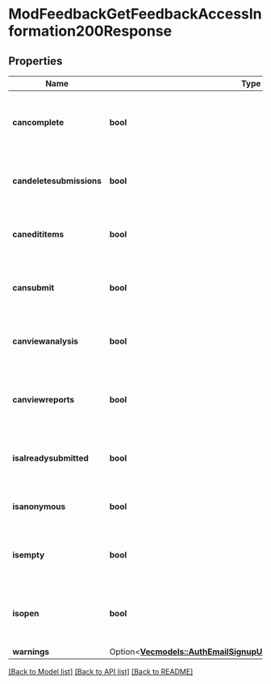 # ModFeedbackGetFeedbackAccessInformation200Response

## Properties

Name | Type | Description | Notes
------------ | ------------- | ------------- | -------------
**cancomplete** | **bool** | Whether the user can complete the feedback or not. | [default to null]
**candeletesubmissions** | **bool** | Whether the user can delete submissions or not. | [default to null]
**canedititems** | **bool** | Whether the user can edit feedback items or not. | [default to null]
**cansubmit** | **bool** | Whether the user can submit the feedback or not. | [default to null]
**canviewanalysis** | **bool** | Whether the user can view the analysis or not. | [default to null]
**canviewreports** | **bool** | Whether the user can view the feedback reports or not. | [default to null]
**isalreadysubmitted** | **bool** | Whether the feedback is already submitted or not. | [default to null]
**isanonymous** | **bool** | Whether the feedback is anonymous or not. | [default to null]
**isempty** | **bool** | Whether the feedback has questions or not. | [default to null]
**isopen** | **bool** | Whether the feedback has active access time restrictions or not. | [default to null]
**warnings** | Option<[**Vec<models::AuthEmailSignupUser200ResponseWarningsInner>**](auth_email_signup_user_200_response_warnings_inner.md)> |  | [optional]

[[Back to Model list]](../README.md#documentation-for-models) [[Back to API list]](../README.md#documentation-for-api-endpoints) [[Back to README]](../README.md)


